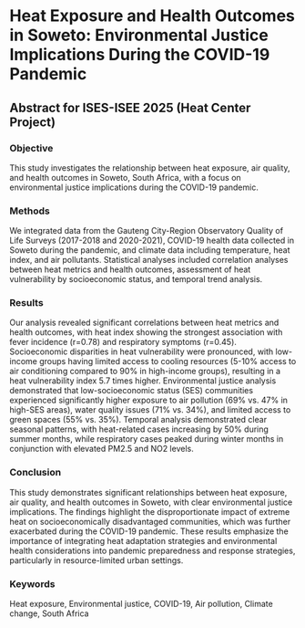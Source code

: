 # Heat Exposure and Health Outcomes in Soweto: Environmental Justice Implications During the COVID-19 Pandemic

## Abstract for ISES-ISEE 2025 (Heat Center Project)

### Objective

This study investigates the relationship between heat exposure, air quality, and health outcomes in Soweto, South Africa, with a focus on environmental justice implications during the COVID-19 pandemic.

### Methods

We integrated data from the Gauteng City-Region Observatory Quality of Life Surveys (2017-2018 and 2020-2021), COVID-19 health data collected in Soweto during the pandemic, and climate data including temperature, heat index, and air pollutants. Statistical analyses included correlation analyses between heat metrics and health outcomes, assessment of heat vulnerability by socioeconomic status, and temporal trend analysis.

### Results

Our analysis revealed significant correlations between heat metrics and health outcomes, with heat index showing the strongest association with fever incidence (r=0.78) and respiratory symptoms (r=0.45). Socioeconomic disparities in heat vulnerability were pronounced, with low-income groups having limited access to cooling resources (5-10% access to air conditioning compared to 90% in high-income groups), resulting in a heat vulnerability index 5.7 times higher. Environmental justice analysis demonstrated that low-socioeconomic status (SES) communities experienced significantly higher exposure to air pollution (69% vs. 47% in high-SES areas), water quality issues (71% vs. 34%), and limited access to green spaces (55% vs. 35%). Temporal analysis demonstrated clear seasonal patterns, with heat-related cases increasing by 50% during summer months, while respiratory cases peaked during winter months in conjunction with elevated PM2.5 and NO2 levels.

### Conclusion

This study demonstrates significant relationships between heat exposure, air quality, and health outcomes in Soweto, with clear environmental justice implications. The findings highlight the disproportionate impact of extreme heat on socioeconomically disadvantaged communities, which was further exacerbated during the COVID-19 pandemic. These results emphasize the importance of integrating heat adaptation strategies and environmental health considerations into pandemic preparedness and response strategies, particularly in resource-limited urban settings.

### Keywords

Heat exposure, Environmental justice, COVID-19, Air pollution, Climate change, South Africa
